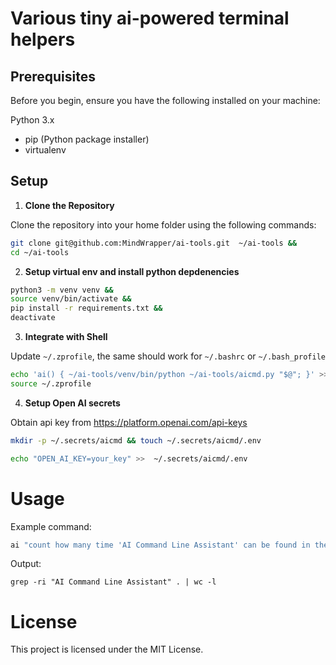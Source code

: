 # Various tiny ai-powered terminal helpers

## Prerequisites
Before you begin, ensure you have the following installed on your machine:

Python 3.x

- pip (Python package installer)
- virtualenv

## Setup

1. **Clone the Repository**

Clone the repository into your home folder using the following commands:

```bash
git clone git@github.com:MindWrapper/ai-tools.git  ~/ai-tools &&
cd ~/ai-tools
```

2. **Setup virtual env and install python depdenencies**

```bash
python3 -m venv venv &&
source venv/bin/activate &&
pip install -r requirements.txt &&
deactivate
```

3. **Integrate with Shell**

Update `~/.zprofile`, the same should work for `~/.bashrc` or  `~/.bash_profile`

```bash
echo 'ai() { ~/ai-tools/venv/bin/python ~/ai-tools/aicmd.py "$@"; }' >> ~/.zprofile  &&
source ~/.zprofile
```

4. **Setup Open AI secrets**

Obtain api key from https://platform.openai.com/api-keys

```bash
mkdir -p ~/.secrets/aicmd && touch ~/.secrets/aicmd/.env
```

```bash
echo "OPEN_AI_KEY=your_key" >>  ~/.secrets/aicmd/.env
```

# Usage

Example command:

```bash
ai "count how many time 'AI Command Line Assistant' can be found in the current dir"
```

Output:

`grep -ri "AI Command Line Assistant" . | wc -l`


# License

This project is licensed under the MIT License.
